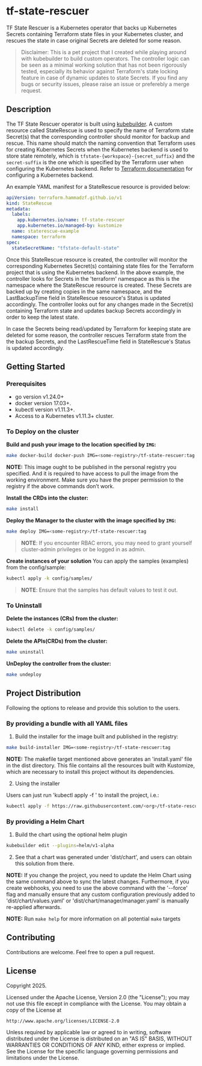 # tf-state-rescuer
TF State Rescuer is a Kubernetes operator that backs up Kubernetes Secrets containing Terraform state files in your Kubernetes cluster, and rescues the state in case original Secrets are deleted for some reason.

> Disclaimer: This is a pet project that I created while playing around with kubebuilder to build custom operators. The controller logic can be seen as a minimal working solution that has not been rigorously tested, especially its behavior against Terraform's state locking feature in case of dynamic updates to state Secrets. If you find any bugs or security issues, please raise an issue or preferebly a merge request.

## Description
The TF State Rescuer operator is built using [kubebuilder](https://book.kubebuilder.io/). A custom resource called StateRescue is used to specify the name of Terraform state Secret(s) that the corresponding controller should monitor for backup and rescue. This name should match the naming convention that Terraform uses for creating Kubernetes Secrets when the Kubernetes backend is used to store state remotely, which is `tfstate-{workspace}-{secret_suffix}` and the `secret-suffix` is the one which is specified by the Terraform user when configuring the Kubernetes backend. Refer to [Terraform documentation](https://developer.hashicorp.com/terraform/language/backend/kubernetes) for configuring a Kubernetes backend.

An example YAML manifest for a StateRescue resource is provided below:  
```yaml
apiVersion: terraform.hammadzf.github.io/v1
kind: StateRescue
metadata:
  labels:
    app.kubernetes.io/name: tf-state-rescuer
    app.kubernetes.io/managed-by: kustomize
  name: staterescue-example
  namespace: terraform
spec:
  stateSecretName: "tfstate-default-state"
```

Once this StateRescue resource is created, the controller will monitor the corresponding Kubernetes Secret(s) containing state files for the Terraform project that is using the Kubernetes backend. In the above example, the controller looks for Secrets in the 'terraform' namespace as this is the namespace where the StateRescue resource is created. These Secrets are backed up by creating copies in the same namespace, and the LastBackupTime field in StateRescue resource's Status is updated accordingly. The controller looks out for any changes made in the Secret(s) containing Terraform state and updates backup Secrets accordingly in order to keep the latest state. 

In case the Secrets being read/updated by Terraform for keeping state are deleted for some reason, the controller rescues Terraform state from the the backup Secrets, and the LastRescueTime field in StateRescue's Status is updated accordingly.


## Getting Started

### Prerequisites
- go version v1.24.0+
- docker version 17.03+.
- kubectl version v1.11.3+.
- Access to a Kubernetes v1.11.3+ cluster.

### To Deploy on the cluster
**Build and push your image to the location specified by `IMG`:**

```sh
make docker-build docker-push IMG=<some-registry>/tf-state-rescuer:tag
```

**NOTE:** This image ought to be published in the personal registry you specified.
And it is required to have access to pull the image from the working environment.
Make sure you have the proper permission to the registry if the above commands don’t work.

**Install the CRDs into the cluster:**

```sh
make install
```

**Deploy the Manager to the cluster with the image specified by `IMG`:**

```sh
make deploy IMG=<some-registry>/tf-state-rescuer:tag
```

> **NOTE**: If you encounter RBAC errors, you may need to grant yourself cluster-admin
privileges or be logged in as admin.

**Create instances of your solution**
You can apply the samples (examples) from the config/sample:

```sh
kubectl apply -k config/samples/
```

>**NOTE**: Ensure that the samples has default values to test it out.

### To Uninstall
**Delete the instances (CRs) from the cluster:**

```sh
kubectl delete -k config/samples/
```

**Delete the APIs(CRDs) from the cluster:**

```sh
make uninstall
```

**UnDeploy the controller from the cluster:**

```sh
make undeploy
```

## Project Distribution

Following the options to release and provide this solution to the users.

### By providing a bundle with all YAML files

1. Build the installer for the image built and published in the registry:

```sh
make build-installer IMG=<some-registry>/tf-state-rescuer:tag
```

**NOTE:** The makefile target mentioned above generates an 'install.yaml'
file in the dist directory. This file contains all the resources built
with Kustomize, which are necessary to install this project without its
dependencies.

2. Using the installer

Users can just run 'kubectl apply -f <URL for YAML BUNDLE>' to install
the project, i.e.:

```sh
kubectl apply -f https://raw.githubusercontent.com/<org>/tf-state-rescuer/<tag or branch>/dist/install.yaml
```

### By providing a Helm Chart

1. Build the chart using the optional helm plugin

```sh
kubebuilder edit --plugins=helm/v1-alpha
```

2. See that a chart was generated under 'dist/chart', and users
can obtain this solution from there.

**NOTE:** If you change the project, you need to update the Helm Chart
using the same command above to sync the latest changes. Furthermore,
if you create webhooks, you need to use the above command with
the '--force' flag and manually ensure that any custom configuration
previously added to 'dist/chart/values.yaml' or 'dist/chart/manager/manager.yaml'
is manually re-applied afterwards.

**NOTE:** Run `make help` for more information on all potential `make` targets

## Contributing
Contributions are welcome. Feel free to open a pull request.

## License

Copyright 2025.

Licensed under the Apache License, Version 2.0 (the "License");
you may not use this file except in compliance with the License.
You may obtain a copy of the License at

    http://www.apache.org/licenses/LICENSE-2.0

Unless required by applicable law or agreed to in writing, software
distributed under the License is distributed on an "AS IS" BASIS,
WITHOUT WARRANTIES OR CONDITIONS OF ANY KIND, either express or implied.
See the License for the specific language governing permissions and
limitations under the License.

